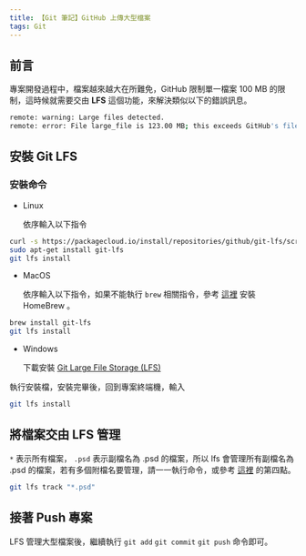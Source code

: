 ```yaml
---
title: 【Git 筆記】GitHub 上傳大型檔案
tags: Git
---
```


## 前言

專案開發過程中，檔案越來越大在所難免，GitHub 限制單一檔案 100 MB 的限制，這時候就需要交由 **LFS** 這個功能，來解決類似以下的錯誤訊息。

``` bash
remote: warning: Large files detected.
remote: error: File large_file is 123.00 MB; this exceeds GitHub's file size limit of 100 MB
```

## 安裝 Git LFS

### 安裝命令

* Linux

    依序輸入以下指令

``` bash
curl -s https://packagecloud.io/install/repositories/github/git-lfs/script.deb.sh | sudo bash
sudo apt-get install git-lfs
git lfs install
```

* MacOS

    依序輸入以下指令，如果不能執行 `brew` 相關指令，參考 [這裡](https://brew.sh/index_zh-tw) 安裝 HomeBrew 。

``` bash
brew install git-lfs
git lfs install
```

* Windows

    下載安裝 [Git Large File Storage (LFS)](https://git-lfs.github.com/)

執行安裝檔，安裝完畢後，回到專案終端機，輸入

``` bash
git lfs install
```

## 將檔案交由 LFS 管理

`*` 表示所有檔案， `.psd` 表示副檔名為 .psd 的檔案，所以 lfs 會管理所有副檔名為 .psd 的檔案，若有多個附檔名要管理，請一一執行命令，或參考 [這裡](https://www.jianshu.com/p/64e3137cbc22) 的第四點。

``` bash
git lfs track "*.psd"
```

## 接著 Push 專案

LFS 管理大型檔案後，繼續執行 `git add`  `git commit`  `git push` 命令即可。
